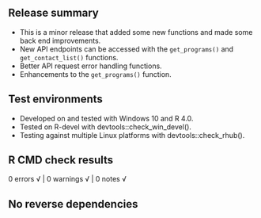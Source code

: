## Release summary

* This is a minor release that added some new functions and made some back end improvements.
* New API endpoints can be accessed with the `get_programs()` and `get_contact_list()` functions.
* Better API request error handling functions.
* Enhancements to the `get_programs()` function.

## Test environments

* Developed on and tested with Windows 10 and R 4.0.
* Tested on R-devel with devtools::check_win_devel().
* Testing against multiple Linux platforms with devtools::check_rhub().

## R CMD check results

0 errors √ | 0 warnings √ | 0 notes √
  
## No reverse dependencies

